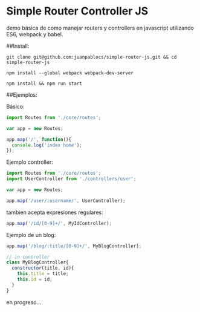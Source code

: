 # Simple Router Controller JS

demo básica de como manejar routers y controllers en javascript utilizando ES6, webpack y babel.

##Install:

```
git clone git@github.com:juanpablocs/simple-router-js.git && cd simple-router-js
```

```
npm install --global webpack webpack-dev-server
```

```
npm install && npm run start
```

##Ejemplos:

Básico:

```js
import Routes from './core/routes';

var app = new Routes;

app.map('/', function(){
  console.log('index home');
});

```

Ejemplo controller:

```js
import Routes from './core/routes';
import UserController from './controllers/user';

var app = new Routes;

app.map('/user/:username/', UserController);

```

tambien acepta expresiones regulares:

```js
app.map('/id/[0-9]+/', MyIdController);
```

Ejemplo de un blog:
```js
app.map('/blog/:title/[0-9]+/', MyBlogController);

// in controller
class MyBlogController{
  constructor(title, id){
    this.title = title;
    this.id = id;
  }
}

```


en progreso...